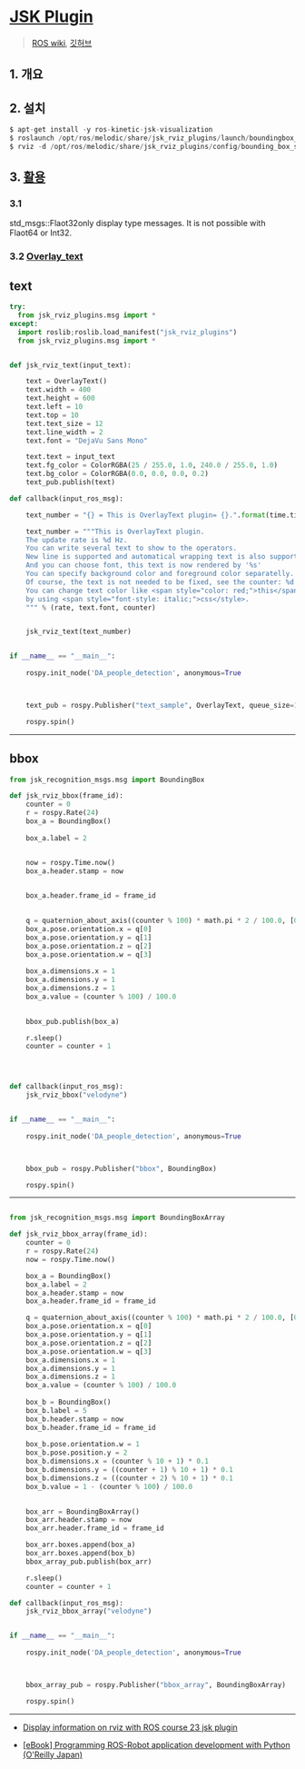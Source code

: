 # [JSK Plugin](https://jsk-visualization.readthedocs.io/en/latest/jsk_rviz_plugins/index.html)

> [ROS wiki](http://wiki.ros.org/jsk_rviz_plugins), [깃허브](https://github.com/jsk-ros-pkg/jsk_visualization)

## 1. 개요 



## 2. 설치 

```python 
$ apt-get install -y ros-kinetic-jsk-visualization
$ roslaunch /opt/ros/melodic/share/jsk_rviz_plugins/launch/boundingbox_sample.launch
$ rviz -d /opt/ros/melodic/share/jsk_rviz_plugins/config/bounding_box_sample.rviz #Click "PieChart" or "Plotter2D" 

```

## 3. [활용](https://github.com/jsk-ros-pkg/jsk_visualization/tree/master/jsk_rviz_plugins/samples)

### 3.1 

std_msgs::Flaot32only display type messages. It is not possible with Flaot64 or Int32.

### 3.2 [Overlay_text ](https://github.com/jsk-ros-pkg/jsk_visualization/blob/master/jsk_rviz_plugins/samples/overlay_sample.py)


## text 


```python 
try:
  from jsk_rviz_plugins.msg import *
except:
  import roslib;roslib.load_manifest("jsk_rviz_plugins")
  from jsk_rviz_plugins.msg import *


def jsk_rviz_text(input_text):

    text = OverlayText()
    text.width = 400
    text.height = 600
    text.left = 10
    text.top = 10
    text.text_size = 12
    text.line_width = 2
    text.font = "DejaVu Sans Mono"

    text.text = input_text
    text.fg_color = ColorRGBA(25 / 255.0, 1.0, 240.0 / 255.0, 1.0)
    text.bg_color = ColorRGBA(0.0, 0.0, 0.0, 0.2)
    text_pub.publish(text)

def callback(input_ros_msg):

	text_number = "{} = This is OverlayText plugin= {}.".format(time.time(),2)

	text_number = """This is OverlayText plugin.
	The update rate is %d Hz.
	You can write several text to show to the operators.
	New line is supported and automatical wrapping text is also supported.
	And you can choose font, this text is now rendered by '%s'
	You can specify background color and foreground color separatelly.
	Of course, the text is not needed to be fixed, see the counter: %d.
	You can change text color like <span style="color: red;">this</span>
	by using <span style="font-style: italic;">css</style>.
  	""" % (rate, text.font, counter)


    jsk_rviz_text(text_number)


if __name__ == "__main__":
    
    rospy.init_node('DA_people_detection', anonymous=True



    text_pub = rospy.Publisher("text_sample", OverlayText, queue_size=1)

    rospy.spin()
```


---

## bbox 

```python 
from jsk_recognition_msgs.msg import BoundingBox

def jsk_rviz_bbox(frame_id):
    counter = 0
    r = rospy.Rate(24)
    box_a = BoundingBox()
    
    box_a.label = 2


    now = rospy.Time.now()
    box_a.header.stamp = now

    
    box_a.header.frame_id = frame_id

    
    q = quaternion_about_axis((counter % 100) * math.pi * 2 / 100.0, [0, 0, 1])
    box_a.pose.orientation.x = q[0]
    box_a.pose.orientation.y = q[1]
    box_a.pose.orientation.z = q[2]
    box_a.pose.orientation.w = q[3]
    
    box_a.dimensions.x = 1
    box_a.dimensions.y = 1
    box_a.dimensions.z = 1
    box_a.value = (counter % 100) / 100.0
    

    bbox_pub.publish(box_a)

    r.sleep()
    counter = counter + 1




def callback(input_ros_msg):
    jsk_rviz_bbox("velodyne")


if __name__ == "__main__":
    
    rospy.init_node('DA_people_detection', anonymous=True



    bbox_pub = rospy.Publisher("bbox", BoundingBox)

    rospy.spin()

```


----

```python 

from jsk_recognition_msgs.msg import BoundingBoxArray

def jsk_rviz_bbox_array(frame_id):
    counter = 0
    r = rospy.Rate(24)
    now = rospy.Time.now()

    box_a = BoundingBox()    
    box_a.label = 2    
    box_a.header.stamp = now    
    box_a.header.frame_id = frame_id

    q = quaternion_about_axis((counter % 100) * math.pi * 2 / 100.0, [0, 0, 1])
    box_a.pose.orientation.x = q[0]
    box_a.pose.orientation.y = q[1]
    box_a.pose.orientation.z = q[2]
    box_a.pose.orientation.w = q[3]
    box_a.dimensions.x = 1
    box_a.dimensions.y = 1
    box_a.dimensions.z = 1
    box_a.value = (counter % 100) / 100.0
            
    box_b = BoundingBox()
    box_b.label = 5
    box_b.header.stamp = now    
    box_b.header.frame_id = frame_id
    
    box_b.pose.orientation.w = 1
    box_b.pose.position.y = 2
    box_b.dimensions.x = (counter % 10 + 1) * 0.1
    box_b.dimensions.y = ((counter + 1) % 10 + 1) * 0.1
    box_b.dimensions.z = ((counter + 2) % 10 + 1) * 0.1
    box_b.value = 1 - (counter % 100) / 100.0
    

    box_arr = BoundingBoxArray()
    box_arr.header.stamp = now
    box_arr.header.frame_id = frame_id

    box_arr.boxes.append(box_a)
    box_arr.boxes.append(box_b)
    bbox_array_pub.publish(box_arr)

    r.sleep()
    counter = counter + 1

def callback(input_ros_msg):
    jsk_rviz_bbox_array("velodyne")


if __name__ == "__main__":
    
    rospy.init_node('DA_people_detection', anonymous=True



    bbox_array_pub = rospy.Publisher("bbox_array", BoundingBoxArray)

    rospy.spin()

```












---

- [Display information on rviz with ROS course 23 jsk plugin](https://qiita.com/srs/items/96d1facf8ddfb56d97a4)

- [[eBook] Programming ROS-Robot application development with Python (O'Reilly Japan)](https://myenigma.hatenablog.com/entry/2015/10/30/223023)
